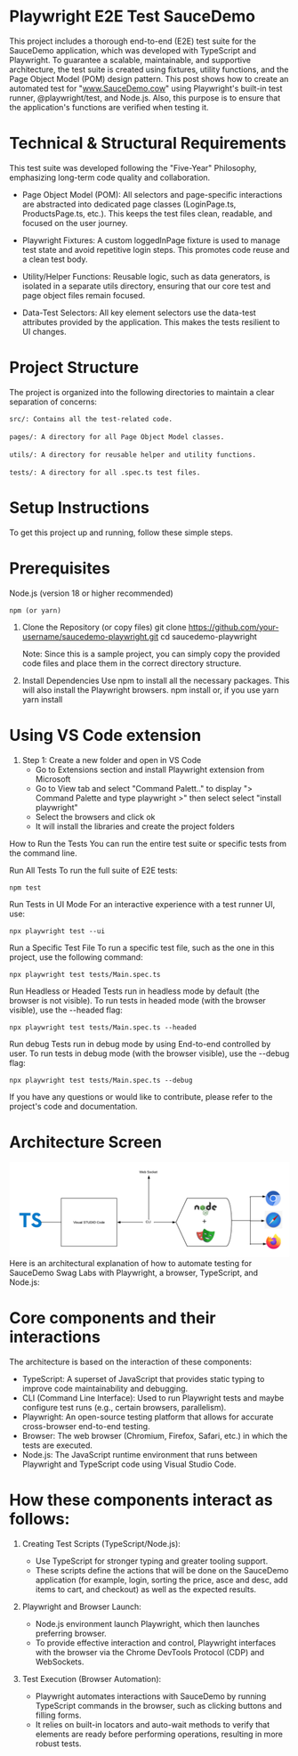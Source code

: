 # Playwright E2E Test SauceDemo
This project includes a thorough end-to-end (E2E) test suite for the SauceDemo application, which was developed with TypeScript and Playwright. To guarantee a scalable, maintainable, and supportive architecture, the test suite is created using fixtures, utility functions, and the Page Object Model (POM) design pattern. This post shows how to create an automated test for "www.SauceDemo.cow" using Playwright's built-in test runner, @playwright/test, and Node.js. Also, this purpose is to ensure that the application's functions are verified when testing it.

# Technical & Structural Requirements
This test suite was developed following the "Five-Year" Philosophy, emphasizing long-term code quality and collaboration.

- Page Object Model (POM): All selectors and page-specific interactions are abstracted into dedicated page classes (LoginPage.ts, ProductsPage.ts, etc.). This keeps the test files clean, readable, and focused on the user journey.

- Playwright Fixtures: A custom loggedInPage fixture is used to manage test state and avoid repetitive login steps. This promotes code reuse and a clean test body.

- Utility/Helper Functions: Reusable logic, such as data generators, is isolated in a separate utils directory, ensuring that our core test and page object files remain focused.

- Data-Test Selectors: All key element selectors use the data-test attributes provided by the application. This makes the tests resilient to UI changes.

# Project Structure
The project is organized into the following directories to maintain a clear separation of concerns:

    src/: Contains all the test-related code.

    pages/: A directory for all Page Object Model classes.

    utils/: A directory for reusable helper and utility functions.

    tests/: A directory for all .spec.ts test files.

# Setup Instructions
To get this project up and running, follow these simple steps.

# Prerequisites
Node.js (version 18 or higher recommended)

    npm (or yarn)

1. Clone the Repository (or copy files)
    git clone https://github.com/your-username/saucedemo-playwright.git
    cd saucedemo-playwright

    Note: Since this is a sample project, you can simply copy the provided code files and place them in the correct directory structure.

2. Install Dependencies
Use npm to install all the necessary packages. This will also install the Playwright browsers.
    npm install
    or, if you use yarn
    yarn install

# Using VS Code extension
1. Step 1: Create a new folder and open in VS Code
    - Go to Extensions section and install Playwright extension from Microsoft
    - Go to View tab and select "Command Palett.." to display "> Command Palette and type playwright >" then select select "install playwright"
    - Select the browsers and click ok
    - It will install the libraries and create the project folders


How to Run the Tests
You can run the entire test suite or specific tests from the command line.

Run All Tests
To run the full suite of E2E tests:

    npm test

Run Tests in UI Mode
For an interactive experience with a test runner UI, use:

    npx playwright test --ui

Run a Specific Test File
To run a specific test file, such as the one in this project, use the following command:

    npx playwright test tests/Main.spec.ts

Run Headless or Headed
Tests run in headless mode by default (the browser is not visible). To run tests in headed mode (with the browser visible), use the --headed flag:
    
    npx playwright test tests/Main.spec.ts --headed

Run debug
Tests run in debug mode by using End-to-end controlled by user. To run tests in debug mode (with the browser visible), use the --debug flag:

    npx playwright test tests/Main.spec.ts --debug

If you have any questions or would like to contribute, please refer to the project's code and documentation.


# Architecture Screen
![Screenshot](https://github.com/ijc3093/Playwright_E2E_Test_SauceDemo/blob/master/Blank%20Diagram.png)
Here is an architectural explanation of how to automate testing for SauceDemo Swag Labs with Playwright, a browser, TypeScript, and Node.js:

# Core components and their interactions
The architecture is based on the interaction of these components:
- TypeScript: A superset of JavaScript that provides static typing to improve code maintainability and debugging.
- CLI (Command Line Interface): Used to run Playwright tests and maybe configure test runs (e.g., certain browsers, parallelism).
- Playwright: An open-source testing platform that allows for accurate cross-browser end-to-end testing.
- Browser: The web browser (Chromium, Firefox, Safari, etc.) in which the tests are executed.
- Node.js: The JavaScript runtime environment that runs between Playwright and TypeScript code using Visual Studio Code.

# How these components interact as follows:
1. Creating Test Scripts (TypeScript/Node.js): 
    - Use TypeScript for stronger typing and greater tooling support.
    - These scripts define the actions that will be done on the SauceDemo application (for example, login, sorting the price, asce and desc, add items to cart, and checkout) as well as the expected results.

2. Playwright and Browser Launch: 
    - Node.js environment launch Playwright, which then launches preferring browser.
    - To provide effective interaction and control, Playwright interfaces with the browser via the Chrome DevTools Protocol (CDP) and WebSockets.

3. Test Execution (Browser Automation): 
    - Playwright automates interactions with SauceDemo by running TypeScript commands in the browser, such as clicking buttons and filling forms.
    - It relies on built-in locators and auto-wait methods to verify that elements are ready before performing operations, resulting in more robust tests.
